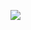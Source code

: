 <p>
<img src="https://capsule-render.vercel.app/api?type=wave&color=auto&height=300&section=header&text=Hey Everyone!&fontSize=90" />
</p>
